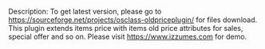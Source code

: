 Description: To get latest version, please go to https://sourceforge.net/projects/osclass-oldpriceplugin/ for files download. This plugin extends items price with items old price attributes for sales, special offer and so on. Please visit https://www.izzumes.com for demo.


